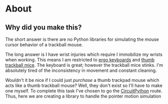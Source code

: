 # About

## Why did you make this?

The short answer is there are no Python libraries for simulating the mouse cursor behavior of a trackball mouse.

The long answer is I have wrist injuries which require I immobilize my wrists when working.  This means I am restricted to [ergo keyboards](https://kinesis-ergo.com/shop/adv360pro/) and [thumb trackball mice](https://www.logitech.com/en-us/products/mice/mx-ergo-wireless-trackball-mouse.html).  The keyboard is great; however the trackball mice stinks. I'm absolutely tired of the inconsistency in movement and constant cleaning.

Wouldn't it be nice if I could just _purchase_ a thumb trackpad mouse which acts like a thumb trackball mouse?  Well, they don't exist so I'll have to make one myself.  To complete this task I've chosen to go the [CircuitPython](https://circuitpython.org/) route.  Thus, here we are creating a library to handle the pointer motion simulation

